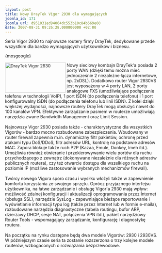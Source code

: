 ```yaml
---
layout: post
title: Nowy DrayTek Vigor 2930 dla wymagających
joomla_id: 171
joomla_url: d951031ed94064dc553b10c84b669e60
date: 2007-08-31 09:26:28.000000000 +02:00
---
```

Seria Vigor 2930 to najnowsze routery firmy DrayTek, dedykowane przede wszystkim dla bardzo wymagających użytkownik&oacute;w i biznesu.<p>{mosgoogle}</p><p><a href="images/obrazy/draytek-vigor2930vs.gif" target="_blank"><img src="images/obrazy/draytek-vigor2930vs.gif" border="0" alt="DrayTek Vigor 2930" width="200" height="99" align="left" /></a> Nowy sieciowy kombajn DrayTek&#39;a posiada 2 porty WAN (dzięki temu można mieć jednocześnie 2 niezależne łącza internetowe, np. 2xDSL). Dodatkowo router Vigor 2930VS jest wyposażony w 4 porty LAN, 2 porty analogowe FXS (umożliwiające podłączenie telefonu w technologii VoIP), 1 port ISDN (do podłączenia telefonu) i 1 port konfigurowalny ISDN (do podłączenia telefonu lub linii ISDN). Z kolei dzięki większej wydajności, najnowsze routery DrayTek mogą obsłużyć nawet do 100 kanał&oacute;w VPN. Efektywne zarządzanie pasmem w routerze umożliwiają narzędzia zwane Bandwidth Management oraz Limit Session. <br /><br /> Najnowszy Vigor 2930 posiada także - charakterystyczne dla wszystkich Vigor&oacute;w - bardzo mocno rozbudowane zabezpieczenia. Wbudowany w router firewall zapewnia m.in. dynamiczny filtr pakiet&oacute;w, ochronę przed atakami typu DoS/DDoS, filtr adres&oacute;w URL, kontrolę na podstawie adres&oacute;w MAC. Zapora blokuje także ruch P2P (Kazaa, Emule, Donkey, Imeh itd.). Umożliwia r&oacute;wnież otwieranie i przekierowywanie wielu port&oacute;w dla ruchu przychodzącego z zewnątrz (dokonywane niezależnie dla r&oacute;żnych adres&oacute;w publicznych routera), czy też otwarcie dostępu dla wszelkiego ruchu na poziomie IP (możliwe zastosowanie wybranych mechanizm&oacute;w firewall). <br /><br />Tw&oacute;rcy nowego Vigora sporo czasu i wysiłku włożyli także w zapewnienie komfortu korzystania ze swojego sprzętu. Opr&oacute;cz przyjaznego interfejsu użytkownika, na łatwe zarządzanie i obsługę Vigor&#39;a 2930 mają wpływ: możliwość zdalnej konfiguracji i aktualizacji oprogramowania przez Internet (obsługa SSL), narzędzie SysLog - zapewniające bieżące raportowanie i wyświetlanie informacji typu log (także przez Internet lub w formie e-maila), rozbudowane narzędzia diagnostyczne (tabela routingu, bufor ARP, dzierżawy DHCP, sesje NAT, połączenia VPN itd.), pakiet narzędziowy Router Tools - wspomagający zarządzanie, konfigurację i diagnostykę routera. <br /><br />Na początku na rynku dostępne będą dwa modele Vigor&oacute;w: 2930 i 2930VS. W p&oacute;źniejszym czasie seria ta zostanie rozszerzona o trzy kolejne modele router&oacute;w, wzbogaconych o rozwiązania bezprzewodowe. </p>
